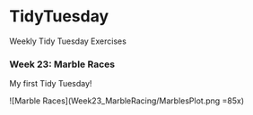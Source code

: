 # TidyTuesday
Weekly Tidy Tuesday Exercises


### Week 23: Marble Races

My first Tidy Tuesday! 

![Marble Races](Week23_MarbleRacing/MarblesPlot.png =85x)
